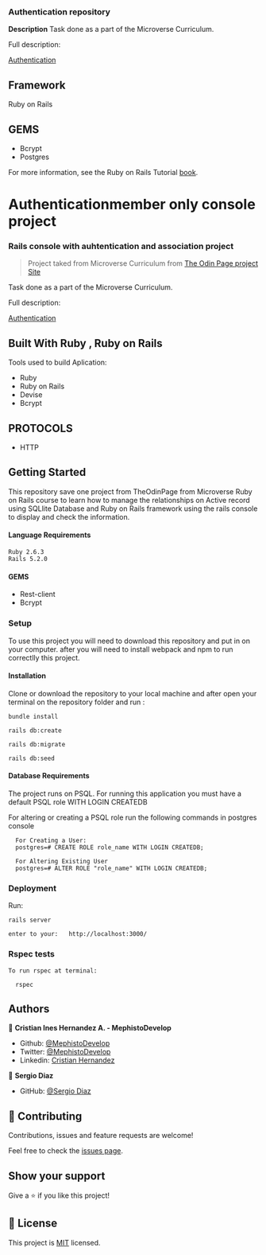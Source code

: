 

### Authentication repository

**Description** 
Task done as a part of the Microverse Curriculum.

Full description:

[Authentication](https://www.theodinproject.com/courses/ruby-on-rails/lessons/authentication)


## Framework

Ruby on Rails

## GEMS

* Bcrypt
* Postgres


For more information, see the Ruby on Rails Tutorial [book](https://www.railstutorial.org/book/).








# Authenticationmember only console project

### Rails console with auhtentication and association project

> Project taked from Microverse Curriculum from [The Odin Page project Site]()

Task done as a part of the Microverse Curriculum.

Full description:

[Authentication](https://www.theodinproject.com/courses/ruby-on-rails/lessons/authentication)

## Built With Ruby , Ruby on Rails
Tools used to build Aplication:

- Ruby
- Ruby on Rails
- Devise
- Bcrypt

## PROTOCOLS

- HTTP

## Getting Started

This repository save one project from TheOdinPage from Microverse Ruby on Rails course to learn how to manage the relationships on Active record using SQLlite Database and Ruby on Rails framework using the rails console to display and check the information.

#### Language Requirements

    Ruby 2.6.3
    Rails 5.2.0

#### GEMS

- Rest-client
- Bcrypt

### Setup

To use this project you will need to download this repository and put in on your computer.
after you will need to install webpack and npm to run correctlly this project.

#### Installation

Clone or download the repository to your local machine and after open your terminal on the repository folder and run :

    bundle install

    rails db:create

    rails db:migrate

    rails db:seed
    
    
#### Database Requirements

The project runs on PSQL. For running this application you must have a default PSQL role WITH LOGIN CREATEDB

For altering or creating a PSQL role run the following commands in postgres console

      For Creating a User:
      postgres=# CREATE ROLE role_name WITH LOGIN CREATEDB;

      For Altering Existing User
      postgres=# ALTER ROLE "role_name" WITH LOGIN CREATEDB;
      

### Deployment


Run:

    rails server

    enter to your:   http://localhost:3000/

### Rspec tests

    To run rspec at terminal:

      rspec

## Authors

👤 **Cristian Ines Hernandez A. - MephistoDevelop**

- Github: [@MephistoDevelop](https://github.com/MephistoDevelop)
- Twitter: [@MephistoDevelop](https://twitter.com/MephistoDevelop)
- Linkedin: [Cristian Hernandez](https://www.linkedin.com/in/cristian-hernandez1992/)

👤 **Sergio Diaz**

- GitHub: [@Sergio Diaz](https://github.com/serdg0)

## 🤝 Contributing

Contributions, issues and feature requests are welcome!

Feel free to check the [issues page](issues/).

## Show your support

Give a ⭐️ if you like this project!

## 📝 License

This project is [MIT](lic.url) licensed.


